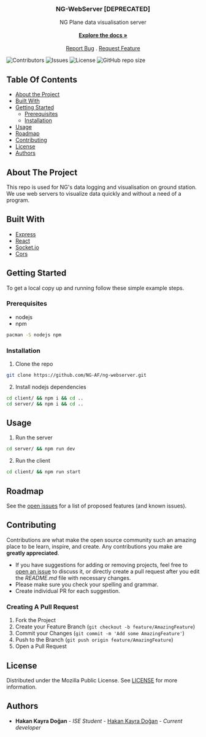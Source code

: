 <br/>
<p align="center">
  <h3 align="center">NG-WebServer [DEPRECATED]</h3>

  <p align="center">
    NG Plane data visualisation server
    <br/>
    <br/>
    <a href="https://github.com/NG-AF/ng-webserver"><strong>Explore the docs »</strong></a>
    <br/>
    <br/>
    <a href="https://github.com/NG-AF/ng-webserver/issues">Report Bug</a>
    .
    <a href="https://github.com/NG-AF/ng-webserver/issues">Request Feature</a>
  </p>
</p>

![Contributors](https://img.shields.io/github/contributors/NG-AF/ng-webserver?color=dark-green) ![Issues](https://img.shields.io/github/issues/NG-AF/ng-webserver) ![License](https://img.shields.io/badge/license-MPL2.0-blue) ![GitHub repo size](https://img.shields.io/github/repo-size/NG-AF/ng-webserver)


## Table Of Contents

* [About the Project](#about-the-project)
* [Built With](#built-with)
* [Getting Started](#getting-started)
  * [Prerequisites](#prerequisites)
  * [Installation](#installation)
* [Usage](#usage)
* [Roadmap](#roadmap)
* [Contributing](#contributing)
* [License](#license)
* [Authors](#authors)

## About The Project

This repo is used for NG's data logging and visualisation on ground station. We use web servers to visualize data quickly and without a need of a program.

## Built With



* [Express](https://expressjs.com/)
* [React](https://react.dev)
* [Socket.io](https://socket.io/)
* [Cors](https://www.npmjs.com/package/cors)

## Getting Started

To get a local copy up and running follow these simple example steps.

### Prerequisites


- nodejs
- npm

```bash
pacman -S nodejs npm
```

### Installation

1. Clone the repo

```bash
git clone https://github.com/NG-AF/ng-webserver.git
```

2. Install nodejs dependencies
```bash
cd client/ && npm i && cd ..
cd server/ && npm i && cd ..
```


## Usage

1. Run the server
```bash
cd server/ && npm run dev
```

2. Run the client
```bash
cd client/ && npm run start
```

## Roadmap

See the [open issues](https://github.com/NG-AF/ng-webserver/issues) for a list of proposed features (and known issues).

## Contributing

Contributions are what make the open source community such an amazing place to be learn, inspire, and create. Any contributions you make are **greatly appreciated**.
* If you have suggestions for adding or removing projects, feel free to [open an issue](https://github.com/NG-AF/ng-webserver/issues/new) to discuss it, or directly create a pull request after you edit the *README.md* file with necessary changes.
* Please make sure you check your spelling and grammar.
* Create individual PR for each suggestion.
  
### Creating A Pull Request

1. Fork the Project
2. Create your Feature Branch (`git checkout -b feature/AmazingFeature`)
3. Commit your Changes (`git commit -m 'Add some AmazingFeature'`)
4. Push to the Branch (`git push origin feature/AmazingFeature`)
5. Open a Pull Request

## License

Distributed under the Mozilla Public License. See [LICENSE](./LICENSE.md) for more information.

## Authors

* **Hakan Kayra Doğan** - *ISE Student* - [Hakan Kayra Doğan](https://github.com/hkayrad) - *Current developer*
